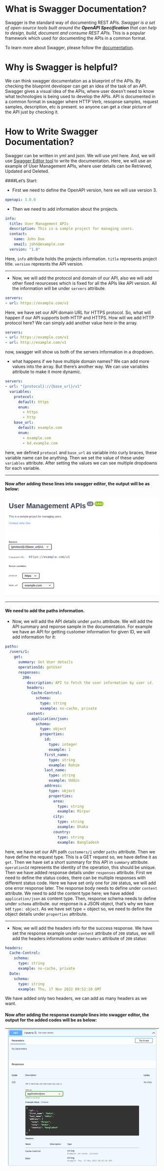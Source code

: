 # What is Swagger Documentation? 

Swagger is the standard way of documenting REST APIs. *Swagger is a set of open-source tools built around the **OpenAPI Specification** that can help to design, build, document and consume REST APIs.* This is a popular framework which used for documenting the APIs in a common format.

To learn more about Swagger, please follow the [documentation](https://swagger.io/docs/specification/about/ "documentation").

# Why is Swagger is helpful? 

We can think swagger documentation as a blueprint of the APIs. By checking the blueprint developer can get an idea of the task of an API. Swagger gives a visual idea of the APIs, where user doesn’t need to know what technologies is being used to develop the APIs. API is documented in a common format in swagger where HTTP Verb, resopnse samples, request samples, description, etc is present. so anyone can get a clear picture of the API just by checking it. 

# How to Write Swagger Documentation?

Swagger can be written in yml and json. We will use yml here. And, we will use [Swagger Editor tool](https://editor.swagger.io/ "Swagger Editor tool") to write the documentation. Here, we will use an example of User Management APIs, where user details can be Retrieved, Updated and Deleted.

####Let’s Start:
- First we need to define the OpenAPI version, here we will use version 3.

```yaml
openapi: 3.0.0
```
- Then we need to add information about the projects.

```yaml
info:
  title: User Management APIs
  description: This is a sample project for managing users.
  contact:
    name: John Doe
    email: john@example.com
  version: "1.0"
```
Here, `info` attribute holds the projects information. `title` represents project title. `version` represnts the API version.

------------

- Now, we will add the protocol and domain of our API, also we will add other fixed reourceses which is fixed for all the APIs like API version. All the information will be under `servers` attribute.

 ```yaml
 servers:
 - url: https://example.com/v1
 ```
Here, we have set our API domain URL for HTTPS protocol. So, what will happen if our API supports both HTTP and HTTPS. How will we add HTTP protocol here?
We can simply add another value here in the array.

 ```yaml
 servers:
 - url: https://example.com/v1
 - url: http://example.com/v1
 ```
now, swagger will show us both of the servers information in a dropdown.

- what happens if we have multiple domain names? We can add more values into the array. But there’s another way. We can use variables attribute to make it more dynamic.

```yaml
servers:
- url: "{protocol}://{base_url}/v1"
  variables:
    protocol:
      default: https
      enum:
        - https
        - http
    base_url:
      default: example.com
      enum:
        - example.com
        - bd.example.com
```

here, we defined `protocol` and `base_url` as variable into curly braces, these variable name can be anything. Then we set the value of these under `variables` attribute.
After setting the values we can see multiple dropdowns for each variable.

------------

#### Now after adding these lines into swagger editor, the output will be as below:
![swagger_servers_output](https://github.com/shakibmostahid/writing-swagger/blob/main/images/swagger_1.png?raw=true)

------------

#### We need to add the paths information.

- Now, we will add the API details under `paths` attribute. We will add the API summary and reponse sample in the documentation. For example we have an API for getting customer information for given ID, we will add information for it:

```yaml
paths:
  /users/1:
    get:
      summary: Get User details
      operationId: getUser
      responses:
        200:
          description: API to fetch the user information by user id.
          headers:
            Cache-Control:
              schema:
                type: string
                example: no-cache, private
          content:
            application/json:
              schema:
                type: object
                properties:
                  id:
                    type: integer
                    example: 1
                  first_name:
                    type: string
                    example: Rahim
                  last_name:
                    type: string
                    example: Uddin
                  address:
                    type: object
                    properties:
                      area:
                        type: string
                        example: Mirpur
                      city:
                        type: string
                        example: Dhaka
                      country:
                        type: string
                        example: Bangladesh
```

here, we have set our API path `customers/1` under `paths` attribute. Then we have define the request type. This is a GET request so, we have define it as `get`.
Then we have set a short summary for this API in `summary` attribute. `operationId` represents the identity of the operation, this should be unique.
Then we have added response details under `responses` attribute.
First we need to define the status codes, there can be multiple responses with different status code. Here we have set only one for `200` status, we will add one error response later.
The response body needs to define under `content` attribute.
We need to add the content type here; we have added `application/json` as content type.
Then, response schema needs to define under `schema` attribute.
our response is a JSON object, that’s why we have set `type: object`. As we have set type = object so, we need to define the object details under `properties` attribute.

------------

- Now, we will add the headers info for the success response. We have set the response example under `content` attribute of `200` status, we will add the headers informations under `headers` attribute of `200` status:

```yaml
headers:
  Cache-Control:
    schema:
      type: string
      example: no-cache, private
  Date:
    schema:
      type: string
      example: Thu, 17 Nov 2022 09:52:10 GMT
```
We have added only two headers, we can add as many headers as we want.

#### Now after adding the response example lines into swagger editor, the output for the added codes will be as below:
![swagger_response_output](https://github.com/shakibmostahid/writing-swagger/blob/main/images/swagger_2.png?raw=true)
